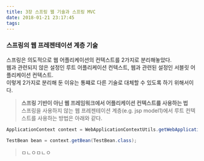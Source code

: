 ```yaml
---
title: 3장 스프링 웹 기술과 스프링 MVC
date: 2018-01-21 23:17:45
tags:
---
```


### 스프링의 웹 프레젠테이션 계층 기술  
스프링은 의도적으로 웹 어플리케이션의 컨텍스트를 2가지로 분리해놓았다.  
웹과 관련되지 않은 설정인 루트 어플리케이션 컨텍스트, 웹과 관련된 설정인 서블릿 어플리케이션 컨텍스트.  
이렇게 2가지로 분리해 둔 이유는 통쨰로 다른 기술로 대체할 수 있도록 하기 위해서이다.  

> **스프링 기반이 아닌 웹 프레임워크에서 어플리케이션 컨텍스트를 사용하는 법**  
스프링을 사용하지 않는 웹 프레젠테이션 계층(e.g. jsp model1)에서 루트 컨텍스트를 사용하는 방법은 아래와 같다.  
```java
ApplicationContext context = WebApplicationContextUtils.getWebApplicationContext(request.getSession().getServletContext());

TestBean bean = context.getBean(TestBean.class);
```
> ㅁㄴㅇㅁㄴㅇ